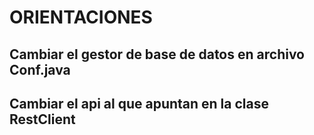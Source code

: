 # ORIENTACIONES
## Cambiar el gestor de base de datos en archivo Conf.java
## Cambiar el api al que apuntan en la clase RestClient